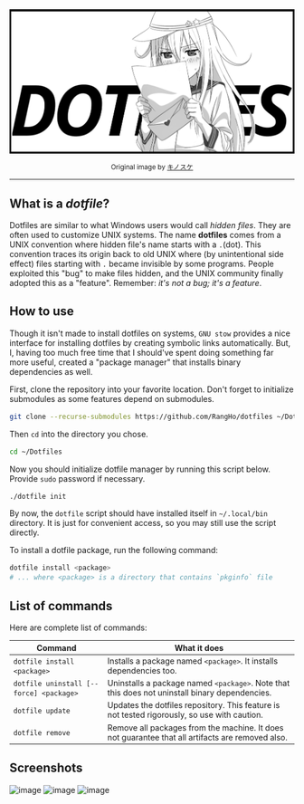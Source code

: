 <img align="center" src="verniy-dotfiles.png" />
<p align="center">
  <small>Original image by <a href="https://www.pixiv.net/member_illust.php?id=3180989">キノスケ</a></small>
</p>

--------------------------------------------------------------------------------

## What is a _dotfile_?

Dotfiles are similar to what Windows users would call *hidden files*.
They are often used to customize UNIX systems. The name **dotfiles** comes from
a UNIX convention where hidden file's name starts with a `.`(dot).
This convention traces its origin back to old UNIX where (by unintentional side
effect) files starting with `.` became invisible by some programs.
People exploited this "bug" to make files hidden, and the UNIX community finally
adopted this as a "feature". Remember: *it's not a bug; it's a feature*.

## How to use

Though it isn't made to install dotfiles on systems, `GNU stow` provides a nice
interface for installing dotfiles by creating symbolic links automatically.
But, I, having too much free time that I should've spent doing something far
more useful, created a "package manager" that installs binary dependencies as
well.

First, clone the repository into your favorite location. Don't forget to
initialize submodules as some features depend on submodules.

```sh
git clone --recurse-submodules https://github.com/RangHo/dotfiles ~/Dotfiles
```

Then `cd` into the directory you chose.

```sh
cd ~/Dotfiles
```

Now you should initialize dotfile manager by running this script below.
Provide `sudo` password if necessary.

```sh
./dotfile init
```

By now, the `dotfile` script should have installed itself in `~/.local/bin`
directory.
It is just for convenient access, so you may still use the script directly.

To install a dotfile package, run the following command:

```sh
dotfile install <package>
# ... where <package> is a directory that contains `pkginfo` file
```

## List of commands

Here are complete list of commands:

| Command | What it does |
|-----|-----|
| `dotfile install <package>` | Installs a package named `<package>`. It installs dependencies too. |
| `dotfile uninstall [--force] <package>` | Uninstalls a package named `<package>`. Note that this does not uninstall binary dependencies. |
| `dotfile update` | Updates the dotfiles repository. This feature is not tested rigorously, so use with caution. |
| `dotfile remove` | Remove all packages from the machine. It does not guarantee that all artifacts are removed also. |

## Screenshots

![image](https://user-images.githubusercontent.com/10833976/113498541-ce85ef00-9548-11eb-847d-b40af369fbe8.png)
![image](https://user-images.githubusercontent.com/10833976/113498569-160c7b00-9549-11eb-9944-34e362aa4c4b.png)
![image](https://user-images.githubusercontent.com/10833976/113498617-756a8b00-9549-11eb-8907-8b814e313ec3.png)
